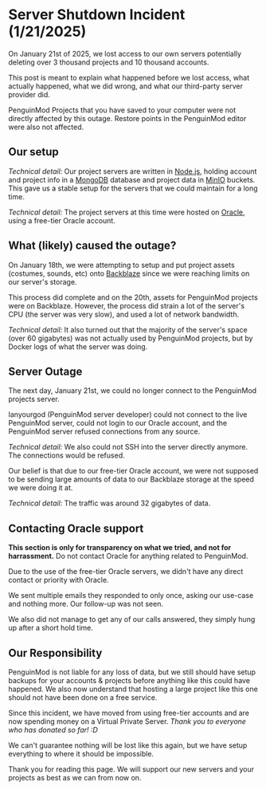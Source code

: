 # Server Shutdown Incident (1/21/2025)
On January 21st of 2025, we lost access to our own servers potentially deleting over 3 thousand projects and 10 thousand accounts.

This post is meant to explain what happened before we lost access, what actually happened, what we did wrong, and what our third-party server provider did.

PenguinMod Projects that you have saved to your computer were not directly affected by this outage.
Restore points in the PenguinMod editor were also not affected.

## Our setup
*Technical detail:*
Our project servers are written in [Node.js](https://nodejs.org/), holding account and project info in a [MongoDB](https://www.mongodb.com/) database and project data in [MinIO](https://min.io/) buckets.
This gave us a stable setup for the servers that we could maintain for a long time.

*Technical detail:*
The project servers at this time were hosted on [Oracle](https://www.oracle.com/), using a free-tier Oracle account.

## What (likely) caused the outage?
On January 18th, we were attempting to setup and put project assets (costumes, sounds, etc) onto [Backblaze](https://www.backblaze.com/) since we were reaching limits on our server's storage.

This process did complete and on the 20th, assets for PenguinMod projects were on Backblaze.
However, the process did strain a lot of the server's CPU (the server was very slow), and used a lot of network bandwidth.

*Technical detail:*
It also turned out that the majority of the server's space (over 60 gigabytes) was not actually used by PenguinMod projects, but by Docker logs of what the server was doing.

## Server Outage
The next day, January 21st, we could no longer connect to the PenguinMod projects server.

Ianyourgod (PenguinMod server developer) could not connect to the live PenguinMod server, could not login to our Oracle account, and the PenguinMod server refused connections from any source.

*Technical detail:*
We also could not SSH into the server directly anymore. The connections would be refused.

Our belief is that due to our free-tier Oracle account, we were not supposed to be sending large amounts of data to our Backblaze storage at the speed we were doing it at.

*Technical detail:*
The traffic was around 32 gigabytes of data.

## Contacting Oracle support
**This section is only for transparency on what we tried, and not for harrassment.** Do not contact Oracle for anything related to PenguinMod.

Due to the use of the free-tier Oracle servers, we didn't have any direct contact or priority with Oracle.

We sent multiple emails they responded to only once, asking our use-case and nothing more. Our follow-up was not seen.

We also did not manage to get any of our calls answered, they simply hung up after a short hold time.

## Our Responsibility
PenguinMod is not liable for any loss of data, but we still should have setup backups for your accounts & projects before anything like this could have happened.
We also now understand that hosting a large project like this one should not have been done on a free service.

Since this incident, we have moved from using free-tier accounts and are now spending money on a Virtual Private Server.
*Thank you to everyone who has donated so far! :D*

We can't guarantee nothing will be lost like this again, but we have setup everything to where it should be impossible.

Thank you for reading this page. We will support our new servers and your projects as best as we can from now on.
